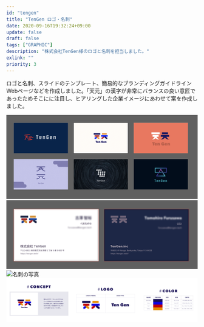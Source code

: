 ```yaml
---
id: "tengen"
title: "TenGen ロゴ・名刺"
date: 2020-09-16T19:32:24+09:00
update: false
draft: false
tags: ["GRAPHIC"]
description: "株式会社TenGen様のロゴと名刺を担当しました。"
exlink: ""
priority: 3
---
```


ロゴと名刺、スライドのテンプレート、簡易的なブランディングガイドラインWebページなどを作成しました。「天元」の漢字が非常にバランスの良い意匠であったためそこにに注目し、ヒアリングした企業イメージにあわせて案を作成しました。

![提案候補](options.png)
![名刺のデザイン](card1.png)
![名刺の写真](card2.png)
![ブランディング](branding.png)
